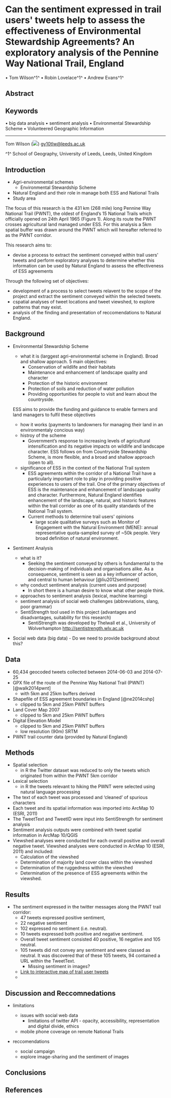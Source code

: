 # Can the sentiment expressed in trail users' tweets help to assess the effectiveness of Environmental Stewardship Agreements? An exploratory analysis of the Pennine Way National Trail, England
 &#8226; Tom Wilson^1^   &#8226; Robin Lovelace^1^   &#8226; Andrew Evans^1^  







## Abstract

## Keywords
&#8226; big data analysis &#8226; sentiment analysis &#8226; Environmental Stewardship Scheme &#8226; Volunteered Geographic Information

___

Tom Wilson (![](envelope.png)) gy10tlw@leeds.ac.uk

^1^ School of Geography, University of Leeds, Leeds, United Kingdom


## Introduction

* Agri-environmental schemes
    - Environmental Stewardship Scheme
* Natural England and their role in manage both ESS and National Trails
* Study area

The focus of this research is the 431 km (268 mile) long Pennine Way National Trail (PWNT), the oldest of England’s 15 National Trails which officially opened on 24th April 1965 (Figure 1). Along its route the PWNT crosses agricultural land managed under ESS. For this analysis a 5km spatial buffer was drawn around the PWNT which will hereafter referred to as the PWNT corridor.

This research aims to:

* devise a process to extract the sentiment conveyed within trail users' tweets and perform exploratory analyses to determine whether this information can be used by Natural England to assess the effectiveness of ESS agreements

Through the following set of objectives:

* development of a process to select tweets relavent to the scope of the project and extract the sentiment conveyed within the selected tweets.
* cspatial analyses of tweet locations and tweet viewshed, to explore patterns that may exist.
* analysis of the finding and presentation of reccomendations to Natural England.

## Background

* Environmental Stewardship Scheme
    - what it is (larggest agri-environmental scheme in England). Broad and shallow approach. 5 main objectives:
        - Conservation of wildlife and their habitats
        - Maintenance and enhancement of landscape quality and character
        - Protection of the historic environment
        - Protection of soils and reduction of water pollution
        - Providing opportunities for people to visit and learn about the countryside.
    
    ESS aims to provide the funding and guidance to enable farmers and land managers to fulfil these     objectives
    - how it works (payments to landowners for managing their land in an environmentaly concious way)
    - histroy of the scheme
        - Government’s response to increasing levels of agricultural intensification and its negative impacts on wildlife and landscape character. ESS follows on from Countryside Stewardship Scheme, is more flexible, and a broad and shallow approach (open to all).
    - significance of ESS in the context of the National Trail system
        - ESS agreements within the corridor of a National Trail have a particularly important role to play in providing positive experiences to users of the trail. One of the primary objectives of ESS is the maintenance and enhancement of landscape quality and character. Furthermore, Natural England identifies enhancement of the landscape, natural, and historic features within the trail corridor as one of its quality standards of the National Trail system.
        - Current methods to determine trail users' opinions
            - large scale qualitative surveys such as Monitor of Engagement with the Natural Environment (MENE): annual representative quota-sampled survey of ~50k people. Very broad definition of natural environment.


* Sentiment Analysis
    - what is it?
        - Seeking the sentiment conveyed by others is fundamental to the decision-making of individuals and organisations alike. As a consequence, sentiment is seen as a key influencer of action, and central to human behaviour [@liu2012sentiment]
    - why conduct sentiment analysis (current uses and purpose)
        - In short there is a human desire to know what other people think.
    - approaches to sentiment analysis (lexical, machine learning)
    - sentiment analysis of social web challenges (abbreviations, slang, poor grammar)
    - SentiStrength tool used in this project (advantages and disadvantages, suitability for this research)
        - SentiStrength was developed by Thelwall et al., University of Wolverhampton http://sentistrength.wlv.ac.uk
    
* Social web data (big data) - Do we need to provide background about this?



## Data

* 60,434 geocoded tweets collected between 2014-06-03 and 2014-07-25
* GPX file of the route of the Pennine Way National Trail (PWNT) [@walk2014pwnt]
    - with 5km and 25km buffers derived
* Shapefile of ESS agreement boundaries in England [@ne2014cshp]
    - clipped to 5km and 25km PWNT buffers
* Land Cover Map 2007
    - clipped to 5km and 25km PWNT buffers
* Digital Elevation Model
    - clipped to 5km and 25km PWNT buffers
    - low resolution (90m) SRTM
* PWNT trail counter data (provided by Natural England)



## Methods

* Spatial selection
    - in R the Twitter dataset was reduced to only the tweets which originated from within the PWNT 5km corridor
* Lexical selection 
    - in R the tweets relevant to hiking the PWNT were selected using natural language processing
* The text of each tweet was processed and ‘cleaned’ of spurious characters
* Each tweet and its spatial information was imported into ArcMap 10 (ESRI, 2011)
* The TweetText and TweetID were input into SentiStrength for sentiment analysis
* Sentiment analysis outputs were combined with tweet spatial information in ArcMap 10/QGIS
* Viewshed analyses were conducted for each overall positive and overall negative
tweet. Viewshed analyses were conducted in ArcMap 10 (ESRI, 2011) and included:
    - Calculation of the viewshed
    - Determination of majority land cover class within the viewshed
    - Determination of the ruggedness within the viewshed
    - Determination of the presence of ESS agreements within the viewshed.

## Results

* The sentiment expressed in the twitter messages along the PWNT trail corridor:
    - 47 tweets expressed positive sentiment, 
    - 22 negative sentiment
    - 102 expressed no sentiment (i.e. neutral). 
    - 10 tweets expressed both positive and negative sentiment. 
    - Overall tweet sentiment consisted 40 positive, 16 negative and 105 neutral.
    - 105 tweets did not convey any sentiment and were classed as neutral. It was discovered that of these 105 tweets, 94 contained a URL within the TweetText.
        - Missing sentiment in images?
    - [Link to interactive map of trail user tweets](http://tom-wilson.info.s3-website-us-west-2.amazonaws.com/PennineTweets.html)
    - 

## Discussion and Reccomnedations

* limitations
    - issues with social web data
        - limitations of twitter API - opacity, accessibility, representation and digital divide, ethics
    - mobile phone coverage on remote National Trails
    
* reccomendations
    - social campaign
    - explore image-sharing and the sentiment of images

## Conclusions

## References

